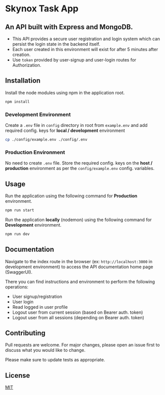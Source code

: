 # Skynox Task App

## An API built with Express and MongoDB.

- This API provides a secure user registration and login system which can persist the login state in the backend itself.
- Each user created in this environment will exist for after 5 minutes after creation.
- Use `token` provided by user-signup and user-login routes for Authorization.

## Installation

Install the node modules using npm in the application root.

```bash
npm install
```

### Development Environment

Create a `.env` file in `config` directory in root from `example.env` and add required config. keys for **local / development** environment

```bash
cp ./config/example.env ./config/.env
```

### Production Environment

No need to create `.env` file. Store the required config. keys on the **host / production** environment as per the `config/example.env` config. variables.

## Usage

Run the application using the following command for **Production** environment.

```bash
npm run start
```

Run the application **locally** (nodemon) using the following command for **Development** environment.

```bash
npm run dev
```

## Documentation

Navigate to the index route in the browser (ex: `http://localhost:3000` in development environment) to access the API documentation home page (SwaggerUI).

There you can find instructions and environment to perform the following operations:

- User signup/registration
- User login
- Read logged in user profile
- Logout user from current session (based on Bearer auth. token)
- Logout user from all sessions (depending on Bearer auth. token)

## Contributing

Pull requests are welcome. For major changes, please open an issue first to discuss what you would like to change.

Please make sure to update tests as appropriate.

## License

[MIT](https://choosealicense.com/licenses/mit/)
